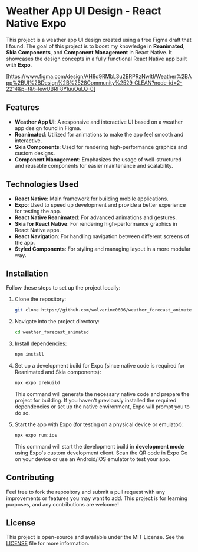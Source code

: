 
# Weather App UI Design - React Native Expo

This project is a weather app UI design created using a free Figma draft that I found. The goal of this project is to boost my knowledge in **Reanimated**, **Skia Components**, and **Component Management** in React Native. It showcases the design concepts in a fully functional React Native app built with **Expo**.

[https://www.figma.com/design/AH8d9RMbL3u2BRPRzNwltI/Weather%2BApp%2BUI%2BDesign%2B%2528Community%2529_CLEAN?node-id=2-2214&p=f&t=lewUBRF8YluuOuLQ-0]

## Features

- **Weather App UI**: A responsive and interactive UI based on a weather app design found in Figma.
- **Reanimated**: Utilized for animations to make the app feel smooth and interactive.
- **Skia Components**: Used for rendering high-performance graphics and custom designs.
- **Component Management**: Emphasizes the usage of well-structured and reusable components for easier maintenance and scalability.

## Technologies Used

- **React Native**: Main framework for building mobile applications.
- **Expo**: Used to speed up development and provide a better experience for testing the app.
- **React Native Reanimated**: For advanced animations and gestures.
- **Skia for React Native**: For rendering high-performance graphics in React Native apps.
- **React Navigation**: For handling navigation between different screens of the app.
- **Styled Components**: For styling and managing layout in a more modular way.

## Installation

Follow these steps to set up the project locally:

1. Clone the repository:
    ```bash
    git clone https://github.com/wolverine0606/weather_forecast_animated.git
    ```

2. Navigate into the project directory:
    ```bash
    cd weather_forecast_animated
    ```

3. Install dependencies:
    ```bash
    npm install
    ```

4. Set up a development build for Expo (since native code is required for Reanimated and Skia components):
    ```bash
    npx expo prebuild
    ```

   This command will generate the necessary native code and prepare the project for building. If you haven't previously installed the required dependencies or set up the native environment, Expo will prompt you to do so.

5. Start the app with Expo (for testing on a physical device or emulator):
    ```bash
   npx expo run:ios
    ```

   This command will start the development build in **development mode** using Expo's custom development client. Scan the QR code in Expo Go on your device or use an Android/iOS emulator to test your app.

## Contributing

Feel free to fork the repository and submit a pull request with any improvements or features you may want to add. This project is for learning purposes, and any contributions are welcome!

## License

This project is open-source and available under the MIT License. See the [LICENSE](LICENSE) file for more information.
